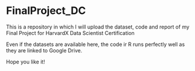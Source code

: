 # FinalProject_DC
This is a repository in which I will upload the dataset, code and report of my Final Project for HarvardX Data Scientist Certification

Even if the datasets are available here, the code ir R runs perfectly well as they are linked to Google Drive.

Hope you like it!
